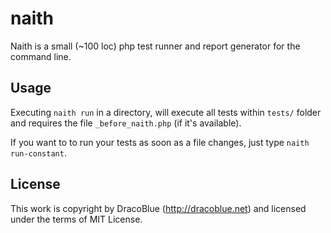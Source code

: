 # naith

Naith is a small (~100 loc) php test runner and report generator for the command line.

## Usage

Executing `naith run` in a directory, will execute all tests within `tests/`
folder and requires the file `_before_naith.php` (if it's available).

If you want to to run your tests as soon as a file changes, just type
`naith run-constant`.

## License

This work is copyright by DracoBlue (<http://dracoblue.net>) and licensed under the terms of MIT License.
